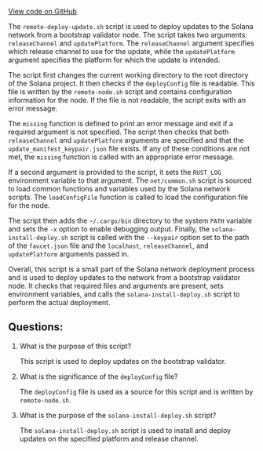 [View code on GitHub](https://github.com/solana-labs/solana/blob/master/net/remote/remote-deploy-update.sh)

The `remote-deploy-update.sh` script is used to deploy updates to the Solana network from a bootstrap validator node. The script takes two arguments: `releaseChannel` and `updatePlatform`. The `releaseChannel` argument specifies which release channel to use for the update, while the `updatePlatform` argument specifies the platform for which the update is intended.

The script first changes the current working directory to the root directory of the Solana project. It then checks if the `deployConfig` file is readable. This file is written by the `remote-node.sh` script and contains configuration information for the node. If the file is not readable, the script exits with an error message.

The `missing` function is defined to print an error message and exit if a required argument is not specified. The script then checks that both `releaseChannel` and `updatePlatform` arguments are specified and that the `update_manifest_keypair.json` file exists. If any of these conditions are not met, the `missing` function is called with an appropriate error message.

If a second argument is provided to the script, it sets the `RUST_LOG` environment variable to that argument. The `net/common.sh` script is sourced to load common functions and variables used by the Solana network scripts. The `loadConfigFile` function is called to load the configuration file for the node.

The script then adds the `~/.cargo/bin` directory to the system `PATH` variable and sets the `-x` option to enable debugging output. Finally, the `solana-install-deploy.sh` script is called with the `--keypair` option set to the path of the `faucet.json` file and the `localhost`, `releaseChannel`, and `updatePlatform` arguments passed in.

Overall, this script is a small part of the Solana network deployment process and is used to deploy updates to the network from a bootstrap validator node. It checks that required files and arguments are present, sets environment variables, and calls the `solana-install-deploy.sh` script to perform the actual deployment.
## Questions: 
 1. What is the purpose of this script?
    
    This script is used to deploy updates on the bootstrap validator.

2. What is the significance of the `deployConfig` file?
    
    The `deployConfig` file is used as a source for this script and is written by `remote-node.sh`.

3. What is the purpose of the `solana-install-deploy.sh` script?
    
    The `solana-install-deploy.sh` script is used to install and deploy updates on the specified platform and release channel.